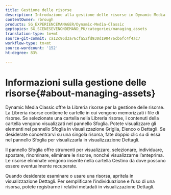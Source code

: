 ```yaml
---
title: Gestione delle risorse
description: Introduzione alla gestione delle risorse in Dynamic Media Classic
contentOwner: rbrough
products: SG_EXPERIENCEMANAGER/Dynamic-Media-Classic
geptopics: SG_SCENESEVENONDEMAND_PK/categories/managing_assets
translation-type: tm+mt
source-git-commit: ca12c96d3a76cfa52fd930d190476cb6fc4f4ac7
workflow-type: tm+mt
source-wordcount: '152'
ht-degree: 83%

---
```



# Informazioni sulla gestione delle risorse{#about-managing-assets}

Dynamic Media Classic offre la Libreria risorse per la gestione delle risorse. La Libreria risorse contiene le cartelle in cui vengono memorizzati i file di risorse. Se selezionate una cartella nella Libreria risorse, i contenuti della cartella vengono visualizzati nel pannello Sfoglia. Potete visualizzare gli elementi nel pannello Sfoglia in visualizzazione Griglia, Elenco o Dettagli. Se desiderate concentrarvi su una singola risorsa, fate doppio clic su di essa nel pannello Sfoglia per visualizzarla in visualizzazione Dettagli.

Il pannello Sfoglia offre strumenti per visualizzare, selezionare, individuare, spostare, rinominare, eliminare le risorse, nonché visualizzarne l’anteprima. Le risorse eliminate vengono inserite nella cartella Cestino da dove possono essere eventualmente recuperate.

Quando desiderate esaminare o usare una risorsa, apritela in visualizzazione Dettagli. Per semplificare l’individuazione e l’uso di una risorsa, potete registrarne i relativi metadati in visualizzazione Dettagli.

